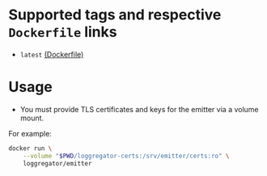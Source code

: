 
# Supported tags and respective `Dockerfile` links

- `latest` [(Dockerfile)][latest-dockerfile]

# Usage

- You must provide TLS certificates and keys for the emitter via a volume mount.

For example:

```bash
docker run \
    --volume "$PWD/loggregator-certs:/srv/emitter/certs:ro" \
    loggregator/emitter
```

[latest-dockerfile]: https://github.com/cloudfoundry/loggregator-ci/blob/master/docker-images/emitter/Dockerfile
